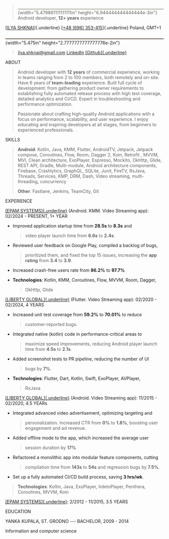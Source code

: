 > ![](./image1.png){width="5.479861111111111in"
> height="6.944444444444444e-3in"} Android developer, **12+ years**
> experience

[[ILYA SHKNAI](https://www.linkedin.com/in/ilya-shknai/)]{.underline}
[[+48 (696) 353-415](callto:+48696353415)]{.underline} Poland, GMT+1

![](./image2.png){width="5.475in"
height="2.7777777777777776e-2in"}

> <ilya.shknaj@gmail.com>
> [LinkedIn](https://www.linkedin.com/in/ilya-shknai/)
> [[Github]{.underline}](https://github.com/ilya-shknaj)

ABOUT

> Android developer with **12 years** of commercial experience, working
> in teams ranging from 2 to 100 members, both remotely and on-site.
> Have 6 years of **team-leading** experience. Built full cycle of
> development: from gathering product owner requirements to establishing
> fully automated release process with high test coverage, detailed
> analytics and CI/CD. Expert in troubleshooting and performance
> optimization.
>
> Passionate about crafting high-quality Android applications with a
> focus on performance, scalability, and user experience. I enjoy
> educating and inspiring developers at all stages, from beginners to
> experienced professionals.

SKILLS

> **Android**: Kotlin, Java, KMM, Flutter, AndroidTV, Jetpack, Jetpack
> compose, Coroutines, Flow, Room, Dagger 2, Koin, Retrofit , MVVM, MVI,
> Clean architecture, ExoPlayer, Espresso, Mockito, OkHttp, Glide, REST
> API, Gradle, Multi-module, Android architecture components, Firebase,
> Crashlytics, GraphQL, SQLite, Junit, FireTV, RxJava, Threads,
> Services, KMP, DRM, Dash, Video streaming, multi-threading,
> concurrency
>
> **Other**: Fastlane, Jenkins, TeamCity, Git

EXPERIENCE

[[EPAM SYSTEMS]{.underline}](https://epam.com/) (Android. KMM. Video
Streaming app): 02/2024 - PRESENT, 1+ YEAR

-   Improved application startup time from **28.5s** to **8.3s** and
    > video player launch time from **6.6s** to **2.4s**.

-   Reviewed user feedback on Google Play, compiled a backlog of bugs,
    > prioritized them, and fixed the top 15 issues, increasing the
    > **app rating** from **3.4** to **3.9**.

-   Increased crash-free users rate from **86.2%** to **97.7%**

-   **Technologies**: Kotlin, KMM, Coroutines, Flow, MVVM, Room, Dagger,
    > OkHttp, Glide

[[LIBERTY
GLOBAL]{.underline}](https://play.google.com/store/apps/details?id=com.lgi.ziggotv)
(Flutter. Video Streaming app): 02/2020 - 02/2024, 4 YEARS

-   Increased unit test coverage from **59.2%** to **70.01%** to reduce
    > customer-reported bugs.

-   Integrated native (kotlin) code in performance-critical areas to
    > maximize speed improvements, reducing Android player launch time
    > from **4.5s** to **2.1s**.

-   Added screenshot tests to PR pipeline, reducing the number of UI
    > bugs by **7%**.

-   **Technologies**: Flutter, Dart, Kotlin, Swift, ExoPlayer, AVPlayer,
    > RxJava

[[LIBERTY
GLOBAL]{.underline}](https://play.google.com/store/apps/details?id=com.lgi.ziggotv)
(Android. Video Streaming app): 11/2015 - 02/2020, 4.5 YEARs

-   Integrated advanced video advertisement, optimizing targeting and
    > personalization. Increased CTR from **0%** to **1.8%**, boosting
    > user engagement and ad revenue.

-   Added offline mode to the app, which increased the average user
    > session duration by **17%**

-   Refactored a monolithic app into modular feature components, cutting
    > compilation time from **143s** to **54s** and regression bugs by
    > **7.5%**.

-   Set up a fully automated CI/CD build process, saving **3 hrs/wk**.

> **Technologies**: Koltin, Java, ExoPlayer, IrdetoPlayer, Penthera,
> Coroutines, MVVM, Koin

[[EPAM SYSTEMS]{.underline}](https://www.epam.com/): 2/2012 - 11/2015,
3.5 YEARS

EDUCATION

YANKA KUPALA, ST. GRODNO --- BACHELOR, 2009 - 2014

Information and computer science
